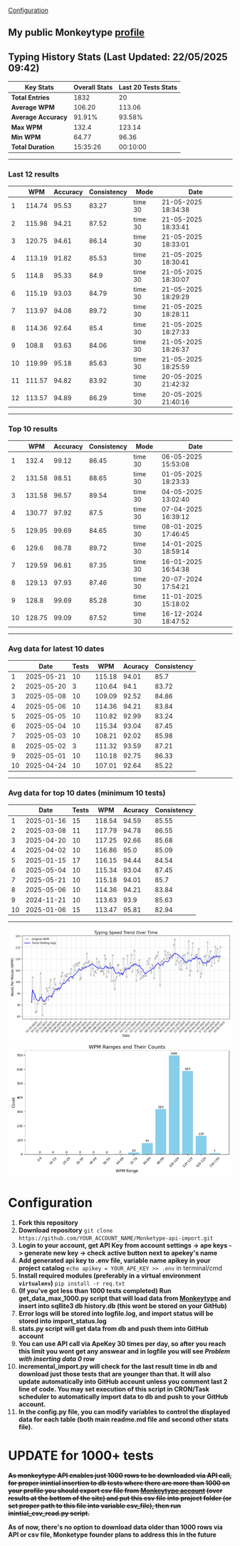 
[Configuration](#configuration)
## My public Monkeytype [profile](https://monkeytype.com/profile/zp14)


        
## Typing History Stats (Last Updated: 22/05/2025 09:42)

| **Key Stats**               | **Overall Stats**       | **Last 20 Tests Stats**  |
|--------------------------|-------------------------|--------------------------|
| **Total Entries**        | 1832           | 20                       |
| **Average WPM**          | 106.20           | 113.06    |
| **Average Accuracy**     | 91.91%          | 93.58%   |
| **Max WPM**              | 132.4               | 123.14        |
| **Min WPM**              | 64.77               | 96.36                        |
| **Total Duration**       | 15:35:26        | 00:10:00                        |


---

### Last 12 results

| | WPM | Accuracy | Consistency | Mode | Date |
| --- | --- | -------- | ----------- | ---- | --------- |
| 1 | 114.74 | 95.53 | 83.27 | time 30 | 21-05-2025 18:34:38 |
| 2 | 115.98 | 94.21 | 87.52 | time 30 | 21-05-2025 18:33:41 |
| 3 | 120.75 | 94.61 | 86.14 | time 30 | 21-05-2025 18:33:01 |
| 4 | 113.19 | 91.82 | 85.53 | time 30 | 21-05-2025 18:30:41 |
| 5 | 114.8 | 95.33 | 84.9 | time 30 | 21-05-2025 18:30:07 |
| 6 | 115.19 | 93.03 | 84.79 | time 30 | 21-05-2025 18:29:29 |
| 7 | 113.97 | 94.08 | 89.72 | time 30 | 21-05-2025 18:28:11 |
| 8 | 114.36 | 92.64 | 85.4 | time 30 | 21-05-2025 18:27:33 |
| 9 | 108.8 | 93.63 | 84.06 | time 30 | 21-05-2025 18:26:37 |
| 10 | 119.99 | 95.18 | 85.63 | time 30 | 21-05-2025 18:25:59 |
| 11 | 111.57 | 94.82 | 83.92 | time 30 | 20-05-2025 21:42:32 |
| 12 | 113.57 | 94.89 | 86.29 | time 30 | 20-05-2025 21:40:16 |


 --- 

### Top 10 results

| | WPM | Accuracy | Consistency | Mode | Date |
| --- | --- | -------- | ----------- | ---- | --------- |
| 1 | 132.4 | 99.12 | 86.45 | time 30 | 06-05-2025 15:53:08 |
| 2 | 131.58 | 98.51 | 88.65 | time 30 | 01-05-2025 18:23:33 |
| 3 | 131.58 | 96.57 | 89.54 | time 30 | 04-05-2025 13:02:40 |
| 4 | 130.77 | 97.92 | 87.5 | time 30 | 07-04-2025 16:39:12 |
| 5 | 129.95 | 99.69 | 84.65 | time 30 | 08-01-2025 17:46:45 |
| 6 | 129.6 | 98.78 | 89.72 | time 30 | 14-01-2025 18:59:14 |
| 7 | 129.59 | 96.81 | 87.35 | time 30 | 16-01-2025 16:54:38 |
| 8 | 129.13 | 97.93 | 87.46 | time 30 | 20-07-2024 17:54:21 |
| 9 | 128.8 | 99.69 | 85.28 | time 30 | 11-01-2025 15:18:02 |
| 10 | 128.75 | 99.09 | 87.52 | time 30 | 16-12-2024 18:47:52 |


 --- 

### Avg data for latest 10 dates

| | Date | Tests | WPM | Acuracy | Consistency |
| --- | --- | -------- | ----------- | ---- | --------- |
| 1 | 2025-05-21 | 10 | 115.18 | 94.01 | 85.7 |
| 2 | 2025-05-20 | 3 | 110.64 | 94.1 | 83.72 |
| 3 | 2025-05-08 | 10 | 109.09 | 92.52 | 84.86 |
| 4 | 2025-05-06 | 10 | 114.36 | 94.21 | 83.84 |
| 5 | 2025-05-05 | 10 | 110.82 | 92.99 | 83.24 |
| 6 | 2025-05-04 | 10 | 115.34 | 93.04 | 87.45 |
| 7 | 2025-05-03 | 10 | 108.21 | 92.02 | 85.98 |
| 8 | 2025-05-02 | 3 | 111.32 | 93.59 | 87.21 |
| 9 | 2025-05-01 | 10 | 110.18 | 92.75 | 86.33 |
| 10 | 2025-04-24 | 10 | 107.01 | 92.64 | 85.22 |


 --- 

### Avg data for top 10 dates (minimum 10 tests)

| | Date | Tests | WPM | Acuracy | Consistency |
| --- | --- | -------- | ----------- | ---- | --------- |
| 1 | 2025-01-16 | 15 | 118.54 | 94.59 | 85.55 |
| 2 | 2025-03-08 | 11 | 117.79 | 94.78 | 86.55 |
| 3 | 2025-04-20 | 10 | 117.25 | 92.66 | 85.68 |
| 4 | 2025-04-02 | 10 | 116.86 | 95.0 | 85.09 |
| 5 | 2025-01-15 | 17 | 116.15 | 94.44 | 84.54 |
| 6 | 2025-05-04 | 10 | 115.34 | 93.04 | 87.45 |
| 7 | 2025-05-21 | 10 | 115.18 | 94.01 | 85.7 |
| 8 | 2025-05-06 | 10 | 114.36 | 94.21 | 83.84 |
| 9 | 2024-11-21 | 10 | 113.63 | 93.9 | 85.63 |
| 10 | 2025-01-06 | 15 | 113.47 | 95.81 | 82.94 |


 --- 


        
![speed trend](typing_speed_trend.png)
![counted chart](count_tests.png)
# Configuration
1. **Fork this repository** 
2. **Download repository** `git clone https://github.com/YOUR_ACCOUNT_NAME/Monketype-api-import.git`
3. **Login to your account, get API Key from account settings -> ape keys -> generate new key -> check active button next to apekey's name**
4. **Add generated api key to .env file, variable name apikey in your project catalog**  `echo apikey = YOUR_APE_KEY >> .env` in terminal/cmd
5. **Install required modules (preferably in a virtual environment `virtualenv`)** `pip install -r req.txt`
6. **(If you've got less than 1000 tests completed) Run get_data_max_1000.py script that will load data from [Monkeytype](https://monkeytype.com/) and insert into sqllite3 db history.db (this wont be stored on your GitHub)**
7. **Error logs will be stored into logfile.log, and import status will be stored into import_status.log**
8. **stats.py script will get data from db and push them into GitHub account**
9. **You can use API call via ApeKey 30 times per day, so after you reach this limit you wont get any answear and in logfile you will see *Problem with inserting data 0* row**
10. **incremental_import.py will check for the last result time in db and download just those tests that are younger than that. It will also update automatically into GitHub account unless you comment last 2 line of code. You may set execution of this script in CRON/Task scheduler to automatically import data to db and push to your GitHub account.**
11. **In the config.py file, you can modify variables to control the displayed data for each table (both main readme.md file and second other stats file).**

# UPDATE for 1000+ tests
    
~~**As monkeytype API enables just 1000 rows to be downloaded via API call, for proper inintial insertion to db tests where there are more than 1000 on your profile
you should export csv file from [Monkeytype account](https://monkeytype.com/account) (over results at the bottom of the site)
and put this csv file into project folder (or set proper path to this file into variable csv_file), then run inintial_csv_read.py script.**~~

**As of now, there's no option to download data older than 1000 rows via API or csv file, Monketype founder plans to address this in the future**
    
    